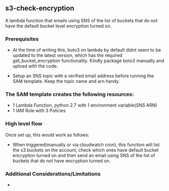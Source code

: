 ## s3-check-encryption

A lambda function that emails using SNS of the list of buckets that do not have the default bucket level encryption turned on. 

### Prerequisites
- At the time of writing this, boto3 on lambda by default didnt seem to be updated to the latest version, which has the required get_bucket_encryption functionality. Kindly package boto3 manually and upload with the code. 

- Setup an SNS topic with a verified email address before running the SAM template. Keep the topic name and arn handy.

### The SAM template creates the following resources:
- 1 Lambda Function, python 2.7 with 1 environment variable(SNS ARN)
- 1 IAM Role with 3 Policies


### High level flow
Once set up, this would work as follows:

- When triggered(manually or via cloudwatch cron), this function will list the s3 buckets on the account, check which ones have default bucket encryption turned on and then send an email using SNS of the list of buckets that do not have encryption turned on.

### Additional Considerations/Limitations

- 


